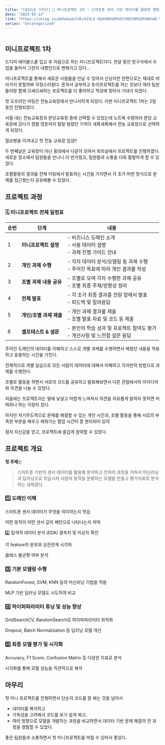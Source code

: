 ```yaml
---
title: "[AIVLE 기자단] 🌟 미니프로젝트 1차 : 스마트폰 센서 기반 데이터를 활용한 행동 인식"
date: "2025-05-13"
link: "https://velog.io/@ehekaanldk/AIVLE-%EA%B8%B0%EC%9E%90%EB%8B%A8-%EB%AF%B8%EB%8B%88%ED%94%84%EB%A1%9C%EC%A0%9D%ED%8A%B8-1%EC%B0%A8"
series: "Uncategorized"
---
```


<p><img alt="" src="https://velog.velcdn.com/images/ehekaanldk/post/84519318-a7d1-4dcf-a25f-28596071e5ab/image.png" /></p>
<h2 id="미니프로젝트-1차">미니프로젝트 1차</h2>
<p>드디어 에이블스쿨 입교 후 처음으로 하는 미니프로젝트이다. 한달 동안 방구석에서 수업을 들어서 그런지 내향인으로 변해가고 있다...</p>
<p>미니프로젝트를 통해서 새로운 사람들을 만날 수 있어서 신났지만 한편으로는 제대로 따라가지 못할까봐 걱정스러웠다. 혼자서 공부하고 토이프로젝트를 하는 것보다 여러 팀원들이랑 함께 으쌰으쌰하는 프로젝트를 더 좋아하고 적성에 맞아서 기대가 되었다. </p>
<p>첫 오프라인 미팅은 전농교육장에서 만나서하게 되었다. 이번 미니프로젝트 1차는 2일동안 진행되었다. 
<img alt="" src="https://velog.velcdn.com/images/ehekaanldk/post/2eb18777-f5ca-4c63-a1f4-cf760065d49d/image.png" /></p>
<p>서울 내는 전농교육장과 분당교육장 중에 선택할 수 있었는데 노트북 수령하러 분당 교육장에 갔다가 정말 영혼까지 탈탈 털렸던 기억이 새록새록해서 전농 교육장으로 선택하게 되었다. </p>
<p>월요병을 이겨내고 첫 전농 교육장 입성!! 
<img alt="" src="https://velog.velcdn.com/images/ehekaanldk/post/63abebdc-f377-4cd4-9904-296ddaebbbcf/image.png" /></p>
<p>두 번째날은 교육장이 아닌 홍대에서 다같이 모여서 회의실에서 프로젝트를 진행하였다. 
새로운 장소에서 팀원들을 만나니 더 반가웠고, 팀원들과 소통을 더욱 활발하게 할 수 있었다. 
<img alt="" src="https://velog.velcdn.com/images/ehekaanldk/post/b23aeeeb-a549-4445-b383-0ca39391eff4/image.png" /></p>
<p>조별활동의 결과를 전체 미팅에서 발표하는 시간을 가지면서 각 조가 어떤 방식으로 문제를 접근했는지 공유해볼 수 있었다. 
<img alt="" src="https://velog.velcdn.com/images/ehekaanldk/post/7c5688a6-df1f-41b1-b687-6e6476026628/image.png" /></p>
<h2 id="프로젝트-과정">프로젝트 과정</h2>
<h3 id="🗓️-미니프로젝트-전체-일정표">🗓️ 미니프로젝트 전체 일정표</h3>
<table>
<thead>
<tr>
<th>순번</th>
<th>단계</th>
<th>내용</th>
</tr>
</thead>
<tbody><tr>
<td>1</td>
<td><strong>미니프로젝트 설명</strong></td>
<td>- 비즈니스 도메인 소개<br />- 사용 데이터 설명<br />- 과제 진행 가이드 안내</td>
</tr>
<tr>
<td>2</td>
<td><strong>개인 과제 수행</strong></td>
<td>- 각자 데이터 분석/모델링 등 과제 수행<br />- 주어진 목표에 따라 개인 결과물 작성</td>
</tr>
<tr>
<td>3</td>
<td><strong>조별 과제 내용 공유</strong></td>
<td>- 조별로 모여 각자 수행한 과제 공유<br />- 조별 최종 주제/방향성 정리</td>
</tr>
<tr>
<td>4</td>
<td><strong>전체 발표</strong></td>
<td>- 각 조가 최종 결과를 전원 앞에서 발표<br />- 피드백 및 질의응답</td>
</tr>
<tr>
<td>5</td>
<td><strong>개인/조별 과제 제출</strong></td>
<td>- 개인 과제 결과물 제출<br />- 조별 발표 자료 및 코드 등 제출</td>
</tr>
<tr>
<td>6</td>
<td><strong>셀프테스트 &amp; 설문</strong></td>
<td>- 본인의 학습 성과 및 프로젝트 참여도 평가<br />- 개선사항 및 느낀점 설문 응답</td>
</tr>
</tbody></table>
<p>주어진 도메인의 데이터를 이해하고 스스로 개별 과제를 수행하면서 배웠던 내용을 적용하고 응용하는 시간을 가진다. </p>
<p>전체적으로 개별 실습으로 모든 사람이 데이터에 대해서 이해하고 각자만의 방법으로 과제를 수행한다. </p>
<p>조별로 활동을 하면서 서로의 코드를 공유하고 발표해보면서 다른 관점에서의 아이디어와 의견을 나눌 수 있었다. </p>
<p>처음에는 프로젝트라는 말에 낯설고 어렵게 느껴져서 의견을 자유롭게 말하지 못하면 어떡하나 하는 걱정이 컸다.</p>
<p>하지만 자기주도적으로 문제를 해결할 수 있는 개인 시간과, 
조별 활동을 통해 서로의 부족한 부분을 배우고 채워가는 협업 시간이 잘 분리되어 있어</p>
<p>점차 자신감을 얻고, 프로젝트에 즐겁게 참여할 수 있었다. </p>
<h2 id="프로젝트-개요">프로젝트 개요</h2>
<p><strong>첫 주제</strong>는 </p>
<blockquote>
<p>스마트폰 기반의 센서 데이터를 활용해 분석하고 전처리 과정을 거쳐서 머신러닝과 딥러닝으로 학습시켜 사람의 동작을 분류하는 모델을 만들고 평가지표로 분석하는 과제였다.</p>
</blockquote>
<h3 id="1️⃣-도메인-이해">1️⃣ 도메인 이해</h3>
<p>스마트폰 센서 데이터가 무엇을 의미하는지 학습</p>
<p>어떤 동작이 어떤 센서 값의 패턴으로 나타나는지 파악</p>
<p>2️⃣ 탐색적 데이터 분석 (EDA)
결측치 및 이상치 확인</p>
<p>각 feature의 분포와 상관관계 시각화</p>
<p>클래스 불균형 여부 분석</p>
<h3 id="3️⃣-기본-모델링-수행">3️⃣ 기본 모델링 수행</h3>
<p>RandomForest, SVM, KNN 등의 머신러닝 기법을 적용</p>
<p>MLP 기반 딥러닝 모델도 시도하여 비교</p>
<h3 id="4️⃣-하이퍼파라미터-튜닝-및-성능-향상">4️⃣ 하이퍼파라미터 튜닝 및 성능 향상</h3>
<p>GridSearchCV, RandomSearch로 하이퍼파라미터 최적화</p>
<p>Dropout, Batch Normalization 등 딥러닝 모델 개선</p>
<h3 id="5️⃣-최종-모델-평가-및-시각화">5️⃣ 최종 모델 평가 및 시각화</h3>
<p>Accuracy, F1 Score, Confusion Matrix 등 다양한 지표로 분석</p>
<p>시각화를 통해 모델 성능을 직관적으로 해석</p>
<h2 id="마무리">마무리</h2>
<p>첫 미니 프로젝트를 진행하면서 단순히 코드를 잘 짜는 것을 넘어서 </p>
<ul>
<li>데이터를 해석하고 </li>
<li>가독성을 고려해서 코드를 보기 쉽게 짜고, </li>
<li>여러 방향으로 모델을 개발하는 과정을 비교하면서 데이터 기반 문제 해결의 전 과정을 경험할 수 있었다. </li>
</ul>
<p>좋은 팀원들과 소통하면서 첫 미니프로젝트를 마칠 수 있어서 좋았다.</p>
